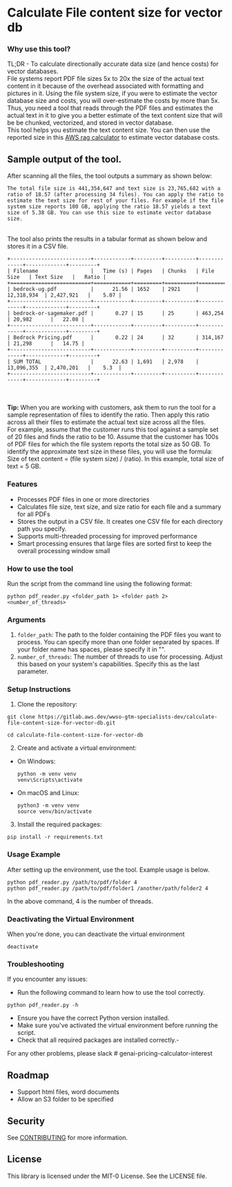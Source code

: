 # Calculate File content size for vector db


### Why use this tool?

TL;DR - To calculate directionally accurate data size (and hence costs) for vector databases.
<br>File systems report PDF file sizes 5x to 20x the size of the actual text content in it because of the overhead associated with formatting and pictures in it. Using the file system size, if you were to estimate the vector database size and costs, you will over-estimate the costs by more than 5x.
<br>Thus, you need a tool that reads through the PDF files and estimates the actual text in it to give you a better estimate of the text content size that will be be chunked, vectorized, and stored in vector database.
<br>This tool helps you estimate the text content size. You can then use the reported size in this [AWS rag calculator](https://genai-rag-calculator.temp.unicorn-gym.sa.aws.dev/) to estimate vector database costs.

## Sample output of the tool.
After scanning all the files, the tool outputs a summary as shown below:
  ```
The total file size is 441,354,647 and text size is 23,765,682 with a ratio of 18.57 (after processing 34 files). You can apply the ratio to estimate the text size for rest of your files. For example if the file system size reports 100 GB, applying the ratio 18.57 yields a text size of 5.38 GB. You can use this size to estimate vector database size.
  ```
<br>The tool also prints the results in a tabular format as shown below and stores it in a CSV file.
```
+--------------------------+------------+---------+----------+-------------+-------------+---------+
| Filename                 |   Time (s) | Pages   | Chunks   | File Size   | Text Size   |   Ratio |
+==========================+============+=========+==========+=============+=============+=========+
| bedrock-ug.pdf           |      21.56 | 1652    | 2921     | 12,318,934  | 2,427,921   |    5.07 |
+--------------------------+------------+---------+----------+-------------+-------------+---------+
| bedrock-or-sagemaker.pdf |       0.27 | 15      | 25       | 463,254     | 20,982      |   22.08 |
+--------------------------+------------+---------+----------+-------------+-------------+---------+
| Bedrock Pricing.pdf      |       0.22 | 24      | 32       | 314,167     | 21,298      |   14.75 |
+--------------------------+------------+---------+----------+-------------+-------------+---------+
| SUM TOTAL                |      22.63 | 1,691   | 2,978    | 13,096,355  | 2,470,201   |    5.3  |
+--------------------------+------------+---------+----------+-------------+-------------+---------+
``` 
<br><br><b>Tip:</b> When you are working with customers, ask them to run the tool for a sample representation of files to identify the ratio. Then apply this ratio across all their files to estimate the actual text size across all the files. 
<br>For example, assume that the customer runs this tool against a sample set of 20 files and finds the ratio to be 10. Assume that the customer has 100s of PDF files for which the file system reports the total size as 50 GB. To identify the approximate text size in these files, you will use the formula: 
<br>Size of text content = (file system size) / (ratio). In this example, total size of text = 5 GB.
### Features
- Processes PDF files in one or more directories
- Calculates file size, text size, and size ratio for each file and a summary for all PDFs
- Stores the output in a CSV file. It creates one CSV file for each directory path you specify.
- Supports multi-threaded processing for improved performance
- Smart processing ensures that large files are sorted first to keep the overall processing window small

### How to use the tool
Run the script from the command line using the following format:
  ```
python pdf_reader.py <folder_path 1> <folder path 2> <number_of_threads>
  ```

### Arguments

1. `folder_path`: The path to the folder containing the PDF files you want to process. You can specify more than one folder separated by spaces. If your folder name has spaces, please specify it in "". 
2. `number_of_threads`: The number of threads to use for processing. Adjust this based on your system's capabilities. Specify this as the last parameter.

### Setup Instructions

1. Clone the repository:
  ```
git clone https://gitlab.aws.dev/wwso-gtm-specialists-dev/calculate-file-content-size-for-vector-db.git

cd calculate-file-content-size-for-vector-db
  ```
2. Create and activate a virtual environment:

- On Windows:
  ```
  python -m venv venv
  venv\Scripts\activate
  ```

- On macOS and Linux:
  ```
  python3 -m venv venv
  source venv/bin/activate
  ```

3. Install the required packages:
  ```
  pip install -r requirements.txt
  ```
### Usage Example
After setting up the environment, use the tool. Example usage is below.
  ```
python pdf_reader.py /path/to/pdf/folder 4
python pdf_reader.py /path/to/pdf/folder1 /another/path/folder2 4
  ```
In the above command, 4 is the number of threads.

### Deactivating the Virtual Environment

When you're done, you can deactivate the virtual environment
```
deactivate
```

### Troubleshooting

If you encounter any issues:
- Run the following command to learn how to use the tool correctly.
```
python pdf_reader.py -h
```
- Ensure you have the correct Python version installed.
- Make sure you've activated the virtual environment before running the script.
- Check that all required packages are installed correctly.- 

For any other problems, please slack # genai-pricing-calculator-interest

## Roadmap

- Support html files, word documents 
- Allow an S3 folder to be specified
## Security

See [CONTRIBUTING](CONTRIBUTING.md#security-issue-notifications) for more information.

## License

This library is licensed under the MIT-0 License. See the LICENSE file.


